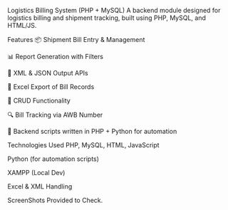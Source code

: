 Logistics Billing System (PHP + MySQL)
A backend module designed for logistics billing and shipment tracking, built using PHP, MySQL, and HTML/JS.

Features
📦 Shipment Bill Entry & Management

📊 Report Generation with Filters

📁 XML & JSON Output APIs

🧾 Excel Export of Bill Records

🔄 CRUD Functionality

🔍 Bill Tracking via AWB Number

🧠 Backend scripts written in PHP + Python for automation

Technologies Used
PHP, MySQL, HTML, JavaScript

Python (for automation scripts)

XAMPP (Local Dev)

Excel & XML Handling

ScreenShots Provided to Check.
